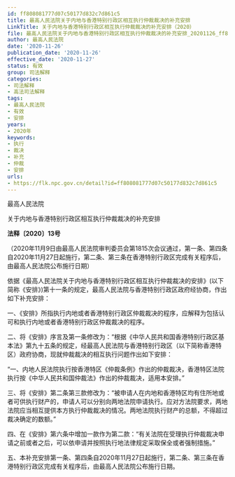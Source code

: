 ```yaml
---
id: ff808081777d07c50177d832c7d861c5
title: 最高人民法院关于内地与香港特别行政区相互执行仲裁裁决的补充安排
LinkTitle: 关于内地与香港特别行政区相互执行仲裁裁决的补充安排（2020）
file: 最高人民法院关于内地与香港特别行政区相互执行仲裁裁决的补充安排_20201126_ff808081777d07c50177d832c7d861c5.docx
author: 最高人民法院
date: '2020-11-26'
publication_date: '2020-11-26'
effective_date: '2020-11-27'
status: 有效
group: 司法解释
categories:
- 司法解释
- 高法司法解释
tags:
- 最高人民法院
- 有效
- 安排
years:
- 2020年
keywords:
- 执行
- 裁决
- 补充
- 仲裁
- 安排
urls:
- https://flk.npc.gov.cn/detail?id=ff808081777d07c50177d832c7d861c5
---
```


最高人民法院

关于内地与香港特别行政区相互执行仲裁裁决的补充安排

**法释〔2020〕13号**

（2020年11月9日由最高人民法院审判委员会第1815次会议通过，第一条、第四条自2020年11月27日起施行，第二条、第三条在香港特别行政区完成有关程序后，由最高人民法院公布施行日期）

依据《最高人民法院关于内地与香港特别行政区相互执行仲裁裁决的安排》(以下简称《安排》)第十一条的规定，最高人民法院与香港特别行政区政府经协商，作出如下补充安排：

一、《安排》所指执行内地或者香港特别行政区仲裁裁决的程序，应解释为包括认可和执行内地或者香港特别行政区仲裁裁决的程序。

二、将《安排》序言及第一条修改为：“根据《中华人民共和国香港特别行政区基本法》第九十五条的规定，经最高人民法院与香港特别行政区（以下简称香港特区）政府协商，现就仲裁裁决的相互执行问题作出如下安排：

“一、内地人民法院执行按香港特区《仲裁条例》作出的仲裁裁决，香港特区法院执行按《中华人民共和国仲裁法》作出的仲裁裁决，适用本安排。”

三、将《安排》第二条第三款修改为：“被申请人在内地和香港特区均有住所地或者可供执行财产的，申请人可以分别向两地法院申请执行。应对方法院要求，两地法院应当相互提供本方执行仲裁裁决的情况。两地法院执行财产的总额，不得超过裁决确定的数额。”

四、在《安排》第六条中增加一款作为第二款：“有关法院在受理执行仲裁裁决申请之前或者之后，可以依申请并按照执行地法律规定采取保全或者强制措施。”

五、本补充安排第一条、第四条自2020年11月27日起施行，第二条、第三条在香港特别行政区完成有关程序后，由最高人民法院公布施行日期。
